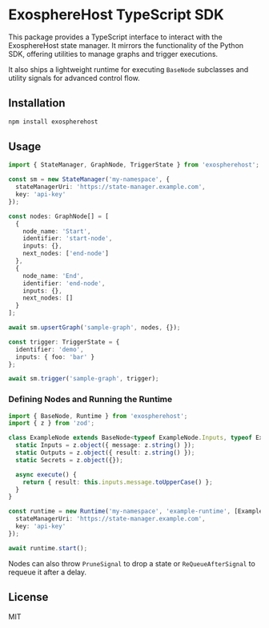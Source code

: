 # ExosphereHost TypeScript SDK

This package provides a TypeScript interface to interact with the ExosphereHost state manager. It mirrors the functionality of the Python SDK, offering utilities to manage graphs and trigger executions.

It also ships a lightweight runtime for executing `BaseNode` subclasses and utility signals for advanced control flow.

## Installation

```bash
npm install exospherehost
```

## Usage

```typescript
import { StateManager, GraphNode, TriggerState } from 'exospherehost';

const sm = new StateManager('my-namespace', {
  stateManagerUri: 'https://state-manager.example.com',
  key: 'api-key'
});

const nodes: GraphNode[] = [
  {
    node_name: 'Start',
    identifier: 'start-node',
    inputs: {},
    next_nodes: ['end-node']
  },
  {
    node_name: 'End',
    identifier: 'end-node',
    inputs: {},
    next_nodes: []
  }
];

await sm.upsertGraph('sample-graph', nodes, {});

const trigger: TriggerState = {
  identifier: 'demo',
  inputs: { foo: 'bar' }
};

await sm.trigger('sample-graph', trigger);
```

### Defining Nodes and Running the Runtime

```typescript
import { BaseNode, Runtime } from 'exospherehost';
import { z } from 'zod';

class ExampleNode extends BaseNode<typeof ExampleNode.Inputs, typeof ExampleNode.Outputs> {
  static Inputs = z.object({ message: z.string() });
  static Outputs = z.object({ result: z.string() });
  static Secrets = z.object({});

  async execute() {
    return { result: this.inputs.message.toUpperCase() };
  }
}

const runtime = new Runtime('my-namespace', 'example-runtime', [ExampleNode], {
  stateManagerUri: 'https://state-manager.example.com',
  key: 'api-key'
});

await runtime.start();
```

Nodes can also throw `PruneSignal` to drop a state or `ReQueueAfterSignal` to requeue it after a delay.

## License

MIT
